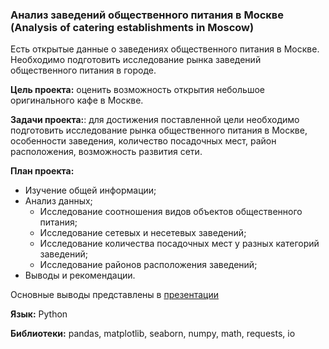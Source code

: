 ### Анализ заведений общественного питания в Москве (Analysis of catering establishments in Moscow)

Есть открытые данные о заведениях общественного питания в Москве. Необходимо подготовить исследование рынка заведений общественного питания в городе. 

**Цель проекта:** оценить возможность открытия небольшое оригинального кафе в Москве.

**Задачи проекта:**: для достижения поставленной цели необходимо подготовить исследование рынка общественного питания в Москве, особенности заведения, количество посадочных мест, район расположения, возможность развития сети.

**План проекта:**

* Изучение общей информации;
* Анализ данных;
    * Исследование соотношения видов объектов общественного питания;
    * Исследование сетевых и несетевых заведений;
    * Исследование количества посадочных мест у разных категорий заведений;
    * Исследование районов расположения заведений;
* Выводы и рекомендации.

Основные выводы представлены в <a href ="https://drive.google.com/file/d/1Og_jwXvC0NsR9JMW61_2YchZk3qarsc3/view?usp=sharing">презентации</a>

**Язык:** Python

**Библиотеки:** pandas, matplotlib, seaborn, numpy, math, requests, io
